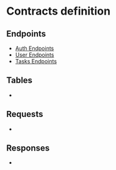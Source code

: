# Contracts definition

## Endpoints

* [Auth Endpoints](./endpoints/auth-endpoints.md)
* [User Endpoints](./endpoints/user-endpoints.md)
* [Tasks Endpoints](./endpoints/tasks-endpoints.md)

## Tables

* 

## Requests

* 

## Responses

* 
